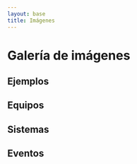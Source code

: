 ```yaml
---
layout: base 
title: Imágenes
---
```



<!-- These files are needed for FancyBox -->
<script type="text/javascript" src="http://ajax.googleapis.com/ajax/libs/jquery/1.7.1/jquery.min.js"></script>
<link href="./js/jquery.fancybox/jquery.fancybox.css" rel="stylesheet" type="text/css"/>
<script src="./js/jquery.fancybox/jquery.fancybox.pack.js" type="text/javascript"></script>

<link href="./js/jquery.fancybox/helpers/jquery.fancybox-buttons.css?v=2.0.5"  rel="stylesheet" type="text/css"/>
<script type="text/javascript" src="./js/jquery.fancybox/helpers/jquery.fancybox-buttons.js?v=2.0.5"></script>

<link href="./css/pwi.css" rel="stylesheet" type="text/css"/>
<script src="./js/jquery.pwi-min.js" type="text/javascript"></script>


<script type="text/javascript">

      $(document).ready(function() {
        var $viewerJs, $viewerName;

        $viewerName = "FancyBox";
        $viewerCss  = "js/jquery.fancybox/jquery.fancybox.css";
        $viewerJs   = "js/jquery.fancybox/jquery.fancybox.pack.js";

        $("#jqueryVersion").text($().jquery);
        $("#viewername").text($viewerName);
        $("#viewernameCss").text($viewerCss);
        $("#viewernameJs").text($viewerJs);
        $("a#inline").fancybox({closeClick: false});

        var settings = {
          username: 'hugoruscitti',
          maxresults: 50,
          mode: 'album',
          popupPlugin: "fancybox",
          showAlbumDescription: false,
          showAlbumThumbs: false,
          showAlbumdate: false,
          thumbSize:128,

          fancybox_config: {
                config_photos: {
                    closeClick : false,
                    nextEffect : 'none',
			        closeEffect: 'none',
                    loop       : false,
                    beforeLoad : formatPhotoTitleFancyBox,
                    helpers	   : {
                        buttons	: {}
                    }
                },
            },
        };

        settings.album = 'PilasEngineEventos';
        $("#container-eventos").pwi(settings);

        settings.album = 'PilasEngineSistema';
        $("#container-sistema").pwi(settings);

        settings.album = 'PilasEngineEquipos';
        $("#container-equipos").pwi(settings);

        settings.album = 'PilasEngineEjemplos';
        $("#container-ejemplos").pwi(settings);

      });
</script>

# Galería de imágenes

## Ejemplos

<div id="container-ejemplos"> </div>

## Equipos

<div id="container-equipos"> </div>

## Sistemas

<div id="container-sistema"> </div>


## Eventos

<div id="container-eventos"> </div>

